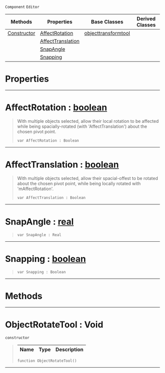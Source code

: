  `Component` `Editor`



|Methods|Properties|Base Classes|Derived Classes|
|---|---|---|---|
|[ Constructor](objectrotatetool.md#objectrotatetool-void)|[ AffectRotation](objectrotatetool.md#affectrotation-zilch-engi)|[objecttransformtool](objecttransformtool.md)| |
| |[ AffectTranslation](objectrotatetool.md#affecttranslation-zilch-e)| | |
| |[ SnapAngle](objectrotatetool.md#snapangle-zilch-engine-do)| | |
| |[ Snapping](objectrotatetool.md#snapping-zilch-engine-doc)| | |


 #  Properties


---  
 #  AffectRotation : [boolean](../nada_base_types/boolean.md)

> With multiple objects selected, allow their local rotation to be affected while being spacially-rotated (with 'AffectTranslation') about the chosen pivot point.
> ```TS:Nada
> var AffectRotation : Boolean


---  
 #  AffectTranslation : [boolean](../nada_base_types/boolean.md)

> With multiple objects selected, allow their spacial-offest to be rotated about the chosen pivot point, while being locally rotated with 'mAffectRotation'.
> ```TS:Nada
> var AffectTranslation : Boolean


---  
 #  SnapAngle : [real](../nada_base_types/real.md)

> 
> ```TS:Nada
> var SnapAngle : Real


---  
 #  Snapping : [boolean](../nada_base_types/boolean.md)

> 
> ```TS:Nada
> var Snapping : Boolean


---  
 #  Methods


---  
 #  ObjectRotateTool : Void

 `constructor`

> 
> |Name|Type|Description|
> |---|---|---|
> ```TS:Nada
> function ObjectRotateTool()
> ``` 


---  
 

 